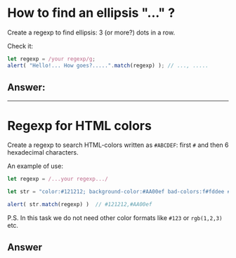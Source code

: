 #  How to find an ellipsis "..." ?

Create a regexp to find ellipsis: 3 (or more?) dots in a row.

Check it:

```js
let regexp = /your regexp/g;
alert( "Hello!... How goes?.....".match(regexp) ); // ..., .....
```

## Answer:



---

# Regexp for HTML colors

Create a regexp to search HTML-colors written as `#ABCDEF`: first `#` and then 6 hexadecimal characters.

An example of use:

```js
let regexp = /...your regexp.../

let str = "color:#121212; background-color:#AA00ef bad-colors:f#fddee #fd2 #12345678";

alert( str.match(regexp) )  // #121212,#AA00ef
```

P.S. In this task we do not need other color formats like `#123` or `rgb(1,2,3)` etc.

## Answer